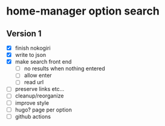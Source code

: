 # home-manager option search

## Version 1

- [x] finish nokogiri
- [x] write to json
- [x] make search front end
  - [ ] no results when nothing entered
  - [ ] allow enter
  - [ ] read url
- [ ] preserve links etc...
- [ ] cleanup/reorganize
- [ ] improve style
- [ ] hugo? page per option
- [ ] github actions
